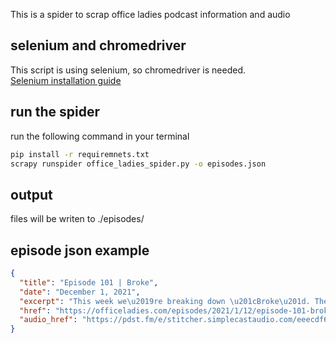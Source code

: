 This is a spider to scrap office ladies podcast information and audio

## selenium and chromedriver

This script is using selenium, so chromedriver is needed.  
[Selenium installation guide](https://til.simonwillison.net/selenium/selenium-python-macos)

## run the spider

run the following command in your terminal

```bash
pip install -r requiremnets.txt
scrapy runspider office_ladies_spider.py -o episodes.json
```

## output

files will be writen to ./episodes/

## episode json example

```json
{
  "title": "Episode 101 | Broke",
  "date": "December 1, 2021",
  "excerpt": "This week we\u2019re breaking down \u201cBroke\u201d. The Michael Scott Paper Company is struggling to stay in business after Ryan made a serious accounting error. Meanwhile, Dunder Mifflin has taken a hit from all the customers they lost to the Michael Scott Paper Company, so with the help of Jim, Dunder Mifflin decides to buy out the Michael Scott Paper Company even though they have no idea that\u2019s exactly what Michael, Pam and Ryan want. This is the first \u201cOffice\u201d episode directed by Steve Carell. The ladies help a fan clarify what Michael yells when pranking Ryan, Jenna simplifies the difference between fixed-costs vs variable-costs and Angela shares a deleted scene about Charles Miner that will make you gasp! So enjoy this episode because well, well, well, how the turn tables...",
  "href": "https://officeladies.com/episodes/2021/1/12/episode-101-broke",
  "audio_href": "https://pdst.fm/e/stitcher.simplecastaudio.com/eeecdf60-9801-4195-90c3-84742003404a/episodes/918c9b69-b8f9-4605-99bf-db871f986180/audio/128/default.mp3?awCollectionId=eeecdf60-9801-4195-90c3-84742003404a&awEpisodeId=918c9b69-b8f9-4605-99bf-db871f986180&aid=embed"
}
```